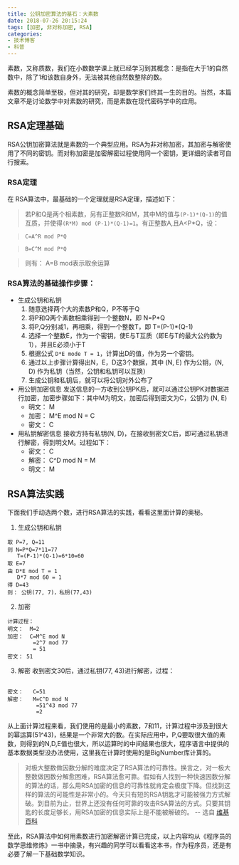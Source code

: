 ```yaml
---
title: 公钥加密算法的基石：大素数
date: 2018-07-26 20:15:24
tags: [加密, 非对称加密, RSA]
categories:
- 技术博客
- 科普
---
```


素数，又称质数，我们在小数数学课上就已经学习到其概念：是指在大于1的自然数中，除了1和该数自身外，无法被其他自然数整除的数。

素数的概念简单至极，但对其的研究，却是数学家们终其一生的目的。当然，本篇文章不是讨论数学中对素数的研究，而是素数在现代密码学中的应用。

<!-- more -->

## RSA定理基础

RSA公钥加密算法就是素数的一个典型应用。RSA为非对称加密，其加密与解密使用了不同的密钥。而对称加密是加密解密过程使用同一个密钥，更详细的读者可自行搜索。

### RSA定理
在 RSA算法中，最基础的一个定理就是RSA定理，描述如下：

> 若P和Q是两个相素数，另有正整数R和M，其中M的值与`(P-1)*(Q-1)`的值互质，并使得`(R*M) mod (P-1)*(Q-1)=1`。有正整数A,且A<P*Q，设：

> `C=A^R mod P*Q`

> `B=C^M mod P*Q`

> 则有： A=B
> mod表示取余运算

### RSA算法的基础操作步骤：

* 生成公钥和私钥
    1. 随意选择两个大的素数P和Q，P不等于Q
    2. 将P和Q两个素数相乘得到一个整数N，即 N=P*Q
    3. 将P,Q分别减1，再相乘，得到一个整数T，即 T=(P-1)*(Q-1)
    4. 选择一个整数E，作为一个密钥，使E与T互质（即E与T的最大公约数为1），并且E必须小于T
    5. 根据公式 `D*E mode T = 1`，计算出D的值，作为另一个密钥。
    6. 通过以上步骤计算得出N，E，D这3个数据，其中 (N, E) 作为公钥，(N, D) 作为私钥（当然，公钥和私钥可以互换）
    7. 生成公钥和私钥后，就可以将公钥对外公布了
* 用公钥加密信息
    发送信息的一方收到公钥PK后，就可以通过公钥PK对数据进行加密，加密步骤如下：其中M为明文，加密后得到密文为C，公钥为 (N, E)
    * 明文： M
    * 加密： M^E mod N = C
    * 密文： C
* 用私钥解密信息
    接收方持有私钥(N, D)，在接收到密文C后，即可通过私钥进行解密，得到明文M。过程如下：
    * 密文： C
    * 解密： C^D mod N = M
    * 明文： M

## RSA算法实践
下面我们手动选两个数，进行RSA算法的实践，看看这里面计算的奥秘。

1. 生成公钥和私钥
```
取 P=7, Q=11
则 N=P*Q=7*11=77
   T=(P-1)*(Q-1)=6*10=60
取 E=7
由 D*E mod T = 1
   D*7 mod 60 = 1
得 D=43
则： 公钥(77, 7)，私钥(77,43)
```
2. 加密
```
计算过程：
明文：  M=2
加密：  C=M^E mod N
        =2^7 mod 77
        = 51
密文： 51
```

3. 解密
收到密文30后，通过私钥(77, 43)进行解密，过程：
``` 

密文：   C=51
解密：   M=C^D mod N
         =51^43 mod 77
         =2

```

从上面计算过程来看，我们使用的是最小的素数，7和11，计算过程中涉及到很大的幂运算(51^43)，结果是一个非常大的数。在实际应用中，P,Q要取很大值的素数，则得到的N,D,E值也很大，所以运算时的中间结果也很大，程序语言中提供的基本数据类型没办法使用，这里我在计算时使用的是BigNumber库计算的。

> 对极大整数做因数分解的难度决定了RSA算法的可靠性。换言之，对一极大整数做因数分解愈困难，RSA算法愈可靠。假如有人找到一种快速因数分解的算法的话，那么用RSA加密的信息的可靠性就肯定会极度下降。但找到这样的算法的可能性是非常小的。今天只有短的RSA钥匙才可能被强力方式解破。到目前为止，世界上还没有任何可靠的攻击RSA算法的方式。只要其钥匙的长度足够长，用RSA加密的信息实际上是不能被解破的。 
> -- 选自 [维基百科](https://zh.wikipedia.org/wiki/RSA加密演算法)

至此，RSA算法中如何用素数进行加密解密计算已完成，以上内容均从《程序员的数学思维修炼》一书中摘录，有兴趣的同学可以看看这本书，作为程序员，还是有必要了解一下基础数学知识。